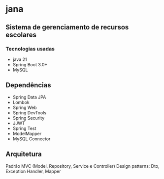 # jana

## Sistema de gerenciamento de recursos escolares 

### Tecnologias usadas
- java 21
- Spring Boot 3.0+
- MySQL

## Dependências
  - Spring Data JPA
  - Lombok
  - Spring Web
  - Spring DevTools
  - Spring Security
  - JJWT
  - Spring Test
  - ModelMapper
  - MySQL Connector

## Arquitetura
Padrão MVC (Model, Repository, Service e Controller)
Design patterns: Dto, Exception Handler, Mapper 
